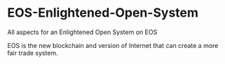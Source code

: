 # EOS-Enlightened-Open-System
All aspects for an Enlightened Open System on EOS

EOS is the new blockchain and version of Internet that can create a more fair trade system.

